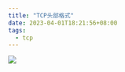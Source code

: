 ```yaml
---
title: "TCP头部格式"
date: 2023-04-01T18:21:56+08:00
tags:
  - tcp
---
```


![](https://p3-juejin.byteimg.com/tos-cn-i-k3u1fbpfcp/f0cd21b421304bbd926cc300f4baae62~tplv-k3u1fbpfcp-zoom-in-crop-mark:3024:0:0:0.awebp)
